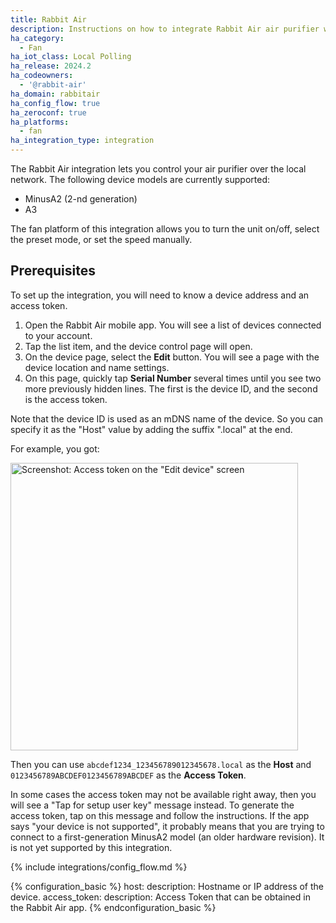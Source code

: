 ```yaml
---
title: Rabbit Air
description: Instructions on how to integrate Rabbit Air air purifier within Home Assistant.
ha_category:
  - Fan
ha_iot_class: Local Polling
ha_release: 2024.2
ha_codeowners:
  - '@rabbit-air'
ha_domain: rabbitair
ha_config_flow: true
ha_zeroconf: true
ha_platforms:
  - fan
ha_integration_type: integration
---
```


The Rabbit Air integration lets you control your air purifier over the local network. The following device models are currently supported:

- MinusA2 (2-nd generation)
- A3

The fan platform of this integration allows you to turn the unit on/off, select the preset mode, or set the speed manually.

## Prerequisites

To set up the integration, you will need to know a device address and an access token.

1. Open the Rabbit Air mobile app. You will see a list of devices connected to your account.
2. Tap the list item, and the device control page will open.
3. On the device page, select the **Edit** button. You will see a page with the device location and name settings.
4. On this page, quickly tap **Serial Number** several times until you see two more previously hidden lines. The first is the device ID, and the second is the access token.

Note that the device ID is used as an mDNS name of the device. So you can specify it as the "Host" value by adding the suffix ".local" at the end.

For example, you got:

<p class='img'>
  <a href='/images/integrations/rabbitair/access_token.png' target='_blank'>
    <img height='460' src='/images/integrations/rabbitair/access_token.png' alt='Screenshot: Access token on the &quot;Edit device&quot; screen'>
  </a>
</p>

Then you can use `abcdef1234_123456789012345678.local` as the **Host** and `0123456789ABCDEF0123456789ABCDEF` as the **Access Token**.

In some cases the access token may not be available right away, then you will see a "Tap for setup user key" message instead. To generate the access token, tap on this message and follow the instructions. If the app says "your device is not supported", it probably means that you are trying to connect to a first-generation MinusA2 model (an older hardware revision). It is not yet supported by this integration.

{% include integrations/config_flow.md %}

{% configuration_basic %}
host:
  description: Hostname or IP address of the device.
access_token:
  description: Access Token that can be obtained in the Rabbit Air app.
{% endconfiguration_basic %}
